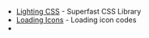 - [Lighting CSS](https://lightningcss.dev/) - Superfast CSS Library
- [Loading Icons](https://uiball.com/) - Loading icon codes
- 